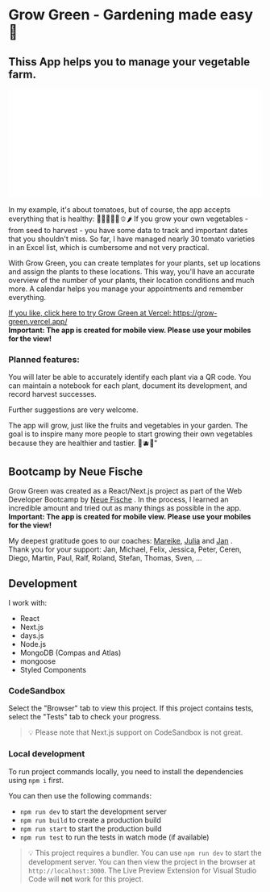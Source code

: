 # Grow Green - Gardening made easy 🍅

## Thiss App helps you to manage your vegetable farm.

[![Screenshots from Grow Green](/public/screenshots/grow-green-screen.svg "Grow Green - Gardening made easy")](https://grow-green.vercel.app/)

In my example, it's about tomatoes, but of course, the app accepts everything that is healthy: 🍆🥦🫛🥕🌽🫑🌶️
If you grow your own vegetables - from seed to harvest - you have some data to track and important dates that you shouldn't miss. So far, I have managed nearly 30 tomato varieties in an Excel list, which is cumbersome and not very practical.

With Grow Green, you can create templates for your plants, set up locations and assign the plants to these locations. This way, you'll have an accurate overview of the number of your plants, their location conditions and much more. A calendar helps you manage your appointments and remember everything.

[If you like, click here to try Grow Green at Vercel: ](https://grow-green.vercel.app/)https://grow-green.vercel.app/  
**Important: The app is created for mobile view. Please use your mobiles for the view!**

### Planned features:

You will later be able to accurately identify each plant via a QR code. You can maintain a notebook for each plant, document its development, and record harvest successes.

Further suggestions are very welcome.

The app will grow, just like the fruits and vegetables in your garden. The goal is to inspire many more people to start growing their own vegetables because they are healthier and tastier. 🍓🫐🍒"

## Bootcamp by Neue Fische

Grow Green was created as a React/Next.js project as part of the Web Developer Bootcamp by [Neue Fische](https://github.com/neuefische) . In the process, I learned an incredible amount and tried out as many things as possible in the app.  
**Important: The app is created for mobile view. Please use your mobiles for the view!**

My deepest gratitude goes to our coaches: [Mareike](https://github.com/mbosselmann), [Julia](https://github.com/julialoeschel) and [Jan](https://github.com/djfarly) .  
Thank you for your support: Jan, Michael, Felix, Jessica, Peter, Ceren, Diego, Martin, Paul, Ralf, Roland, Stefan, Thomas, Sven, ...

## Development

I work with:

- React
- Next.js
- days.js
- Node.js
- MongoDB (Compas and Atlas)
- mongoose
- Styled Components

### CodeSandbox

Select the "Browser" tab to view this project. If this project contains tests, select the "Tests" tab to check your progress.

> 💡 Please note that Next.js support on CodeSandbox is not great.

### Local development

To run project commands locally, you need to install the dependencies using `npm i` first.

You can then use the following commands:

- `npm run dev` to start the development server
- `npm run build` to create a production build
- `npm run start` to start the production build
- `npm run test` to run the tests in watch mode (if available)

> 💡 This project requires a bundler. You can use `npm run dev` to start the development server. You can then view the project in the browser at `http://localhost:3000`. The Live Preview Extension for Visual Studio Code will **not** work for this project.
